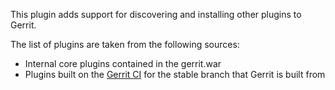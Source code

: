This plugin adds support for discovering and installing other plugins
to Gerrit.

The list of plugins are taken from the following sources:

- Internal core plugins contained in the gerrit.war
- Plugins built on the [Gerrit CI][1] for the stable branch that Gerrit is built from

[1]: https://gerrit-ci.gerritforge.com